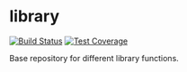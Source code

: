 # library

[![Build Status](https://travis-ci.org/gianmarcodonetti/library.svg?branch=master)](https://travis-ci.org/gianmarcodonetti/library)
[![Test Coverage](https://codecov.io/gh/gianmarcodonetti/library/branch/master/graph/badge.svg)](https://codecov.io/gh/gianmarcodonetti/library)

Base repository for different library functions.
